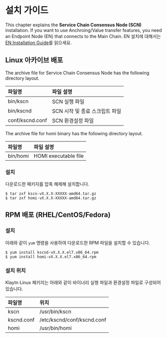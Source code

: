 # 설치 가이드 <a id="installation-guide"></a>

This chapter explains the **Service Chain Consensus Node \(SCN\)** installation. If you want to use Anchroing/Value transfer features, you need an Endpoint Node (EN) that connects to the Main Chain. EN 설치에 대해서는 [EN Installation Guide](../../../endpoint-node/installation-guide/)를 읽으세요.

## Linux 아카이브 배포 <a id="linux-archive-distribution"></a>

The archive file for Service Chain Consensus Node has the following directory layout.

| 파일명             | 파일 설명               |
|:--------------- |:------------------- |
| bin/kscn        | SCN 실행 파일           |
| bin/kscnd       | SCN 시작 및 종료 스크립트 파일 |
| conf/kscnd.conf | SCN 환경설정 파일         |

The archive file for homi binary has the following directory layout.

| 파일명      | 파일 설명                |
|:-------- |:-------------------- |
| bin/homi | HOMI executable file |

### 설치 <a id="installation"></a>

다운로드한 패키지를 압축 해제해 설치합니다.

```text
$ tar zxf kscn-vX.X.X-XXXXX-amd64.tar.gz
$ tar zxf homi-vX.X.X-XXXXX-amd64.tar.gz
```

## RPM 배포 \(RHEL/CentOS/Fedora\)<a id="rpm-rhel-centos-fedora"></a>

### 설치 <a id="installation"></a>

아래와 같이 `yum` 명령을 사용하여 다운로드한 RPM 파일을 설치할 수 있습니다.

```text
$ yum install kscnd-vX.X.X.el7.x86_64.rpm
$ yum install homi-vX.X.X.el7.x86_64.rpm
```

### 설치 위치 <a id="scn-configuration"></a>

Klaytn Linux 패키지는 아래와 같이 바이너리 실행 파일과 환경설정 파일로 구성되어 있습니다.

| 파일명        | 위치                         |
|:---------- |:-------------------------- |
| kscn       | /usr/bin/kscn              |
| kscnd.conf | /etc/kscnd/conf/kscnd.conf |
| homi       | /usr/bin/homi              |



